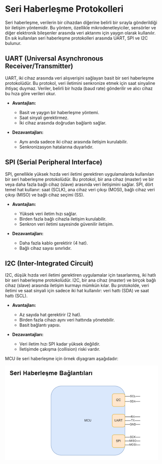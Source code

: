 # Seri Haberleşme Protokolleri

Seri haberleşme, verilerin bir cihazdan diğerine belirli bir sırayla gönderildiği bir iletişim yöntemidir. Bu yöntem, özellikle mikrodenetleyiciler, sensörler ve diğer elektronik bileşenler arasında veri aktarımı için yaygın olarak kullanılır. En sık kullanılan seri haberleşme protokolleri arasında UART, SPI ve I2C bulunur.

## UART (Universal Asynchronous Receiver/Transmitter)

UART, iki cihaz arasında veri alışverişini sağlayan basit bir seri haberleşme protokolüdür. Bu protokol, veri iletimini senkronize etmek için saat sinyaline ihtiyaç duymaz. Veriler, belirli bir hızda (baud rate) gönderilir ve alıcı cihaz bu hıza göre verileri okur.

- **Avantajları:**
  - Basit ve yaygın bir haberleşme yöntemi.
  - Saat sinyali gerektirmez.
  - İki cihaz arasında doğrudan bağlantı sağlar.

- **Dezavantajları:**
  - Aynı anda sadece iki cihaz arasında iletişim kurulabilir.
  - Senkronizasyon hatalarına duyarlıdır.

## SPI (Serial Peripheral Interface)

SPI, genellikle yüksek hızda veri iletimi gerektiren uygulamalarda kullanılan bir seri haberleşme protokolüdür. Bu protokol, bir ana cihaz (master) ve bir veya daha fazla bağlı cihaz (slave) arasında veri iletişimini sağlar. SPI, dört temel hat kullanır: saat (SCLK), ana cihaz veri çıkışı (MOSI), bağlı cihaz veri çıkışı (MISO) ve bağlı cihaz seçimi (SS).

- **Avantajları:**
  - Yüksek veri iletim hızı sağlar.
  - Birden fazla bağlı cihazla iletişim kurulabilir.
  - Senkron veri iletimi sayesinde güvenilir iletişim.

- **Dezavantajları:**
  - Daha fazla kablo gerektirir (4 hat).
  - Bağlı cihaz sayısı sınırlıdır.

## I2C (Inter-Integrated Circuit)

I2C, düşük hızda veri iletimi gerektiren uygulamalar için tasarlanmış, iki hatlı bir seri haberleşme protokolüdür. I2C, bir ana cihaz (master) ve birçok bağlı cihaz (slave) arasında iletişim kurmayı mümkün kılar. Bu protokolde, veri iletimi ve saat sinyali için sadece iki hat kullanılır: veri hattı (SDA) ve saat hattı (SCL).

- **Avantajları:**
  - Az sayıda hat gerektirir (2 hat).
  - Birden fazla cihazı aynı veri hattında yönetebilir.
  - Basit bağlantı yapısı.

- **Dezavantajları:**
  - Veri iletim hızı SPI kadar yüksek değildir.
  - İletişimde çakışma (collision) riski vardır.



MCU ile seri haberleşme için örnek diyagram aşağıdadır:

![Serial Port Diagram](https://raw.githubusercontent.com/hidroel/staj-2024/main/documents/images/Staj-2024-Serial-Port-Diagram.png)
